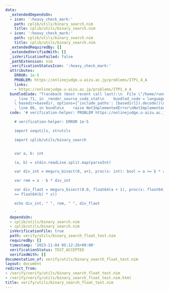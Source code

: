 ```yaml
---
data:
  _extendedDependsOn:
  - icon: ':heavy_check_mark:'
    path: cplib/utils/binary_search.nim
    title: cplib/utils/binary_search.nim
  - icon: ':heavy_check_mark:'
    path: cplib/utils/binary_search.nim
    title: cplib/utils/binary_search.nim
  _extendedRequiredBy: []
  _extendedVerifiedWith: []
  _isVerificationFailed: false
  _pathExtension: nim
  _verificationStatusIcon: ':heavy_check_mark:'
  attributes:
    ERROR: 1e-5
    PROBLEM: https://onlinejudge.u-aizu.ac.jp/problems/ITP1_4_A
    links:
    - https://onlinejudge.u-aizu.ac.jp/problems/ITP1_4_A
  bundledCode: "Traceback (most recent call last):\n  File \"/home/runner/.local/lib/python3.10/site-packages/onlinejudge_verify/documentation/build.py\"\
    , line 71, in _render_source_code_stat\n    bundled_code = language.bundle(stat.path,\
    \ basedir=basedir, options={'include_paths': [basedir]}).decode()\n  File \"/home/runner/.local/lib/python3.10/site-packages/onlinejudge_verify/languages/nim.py\"\
    , line 86, in bundle\n    raise NotImplementedError\nNotImplementedError\n"
  code: '# verification-helper: PROBLEM https://onlinejudge.u-aizu.ac.jp/problems/ITP1_4_A

    # verification-helper: ERROR 1e-5

    import sequtils, strutils

    import cplib/utils/binary_search


    var a, b: int

    (a, b) = stdin.readLine.split.map(parseInt)

    var div_int = meguru_bisect(0, a+1, proc(x: int): bool = a >= b * x)

    var rem = a - b * div_int

    var div_flaot = meguru_bisect(0.0, float64(a + 1), proc(x: float64): bool = (float64(a)
    >= float64(b) * x))

    echo div_int, " ", rem, " ", div_flaot

    '
  dependsOn:
  - cplib/utils/binary_search.nim
  - cplib/utils/binary_search.nim
  isVerificationFile: true
  path: verify/utils/binary_search_float_test.nim
  requiredBy: []
  timestamp: '2023-11-04 05:12:26+09:00'
  verificationStatus: TEST_ACCEPTED
  verifiedWith: []
documentation_of: verify/utils/binary_search_float_test.nim
layout: document
redirect_from:
- /verify/verify/utils/binary_search_float_test.nim
- /verify/verify/utils/binary_search_float_test.nim.html
title: verify/utils/binary_search_float_test.nim
---
```

